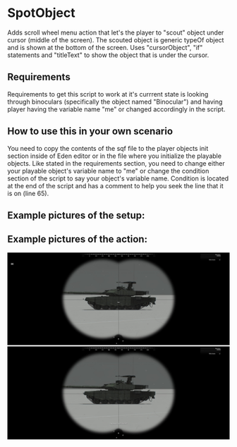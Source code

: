# SpotObject
Adds scroll wheel menu action that let's the player to "scout" object under cursor (middle of the screen). The scouted object is generic typeOf object and is shown at the bottom of the screen.
Uses "cursorObject", "if" statements and "titleText" to show the object that is under the cursor.

## Requirements
Requirements to get this script to work at it's currrent state is looking through binoculars (specifically the object named "Binocular") and having player having the variable name "me" or changed accordingly in the script.

## How to use this in your own scenario
You need to copy the contents of the sqf file to the player objects init section inside of Eden editor or in the file where you initialize the playable objects.
Like stated in the requirements section, you need to change either your playable object's variable name to "me" or change the condition section of the script to say your object's variable name. Condition is located at the end of the script and has a comment to help you seek the line that it is on (line 65).

## Example pictures of the setup:


## Example pictures of the action:
![Image showing the state before executing the action](scoutObject1.jpg)
![Image showing the state after executing the action](scoutObject2.jpg)
